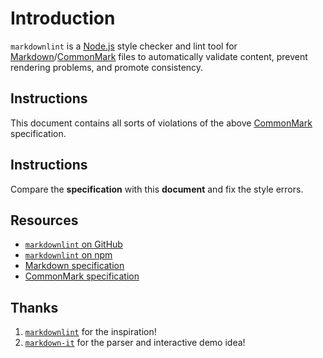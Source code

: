 # Introduction

`markdownlint` is a [Node.js](https://nodejs.org/) style checker and lint tool for [Markdown](https://en.wikipedia.org/wiki/Markdown)/[CommonMark](https://commonmark.org/) files to automatically validate content, prevent rendering problems, and promote consistency.

## Instructions

This document contains all sorts of violations of the above [CommonMark](https://commonmark.org/) specification.

## Instructions

Compare the **specification** with this **document** and fix the style errors.

## Resources

- [`markdownlint` on GitHub](https://github.com/DavidAnson/markdownlint)
- [`markdownlint` on npm](https://www.npmjs.com/package/markdownlint)
- [Markdown specification](https://daringfireball.net/projects/markdown/)
-	[CommonMark specification](https://commonmark.org/)

## Thanks

1. [`markdownlint`](https://github.com/markdownlint/markdownlint) for the inspiration!
2. [`markdown-it`](https://github.com/markdown-it/markdown-it) for the parser and interactive demo idea!
